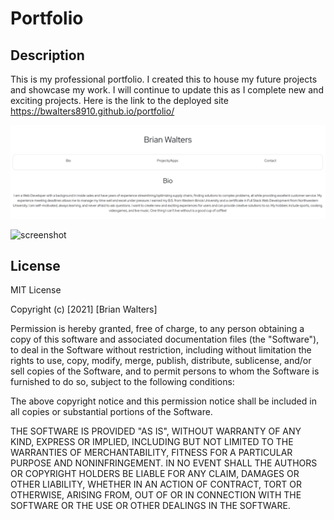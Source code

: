 # Portfolio

## Description

This is my professional portfolio. I created this to house my future projects and showcase my work. I will continue to update this as I complete new and exciting projects. Here is the link to the deployed site https://bwalters8910.github.io/portfolio/


![screenshot](assets/images/screenshot1.PNG)

![screenshot](assets/images/screenshot2.PNG)

## License

MIT License

Copyright (c) [2021] [Brian Walters]

Permission is hereby granted, free of charge, to any person obtaining a copy
of this software and associated documentation files (the "Software"), to deal
in the Software without restriction, including without limitation the rights
to use, copy, modify, merge, publish, distribute, sublicense, and/or sell
copies of the Software, and to permit persons to whom the Software is
furnished to do so, subject to the following conditions:

The above copyright notice and this permission notice shall be included in all
copies or substantial portions of the Software.

THE SOFTWARE IS PROVIDED "AS IS", WITHOUT WARRANTY OF ANY KIND, EXPRESS OR
IMPLIED, INCLUDING BUT NOT LIMITED TO THE WARRANTIES OF MERCHANTABILITY,
FITNESS FOR A PARTICULAR PURPOSE AND NONINFRINGEMENT. IN NO EVENT SHALL THE
AUTHORS OR COPYRIGHT HOLDERS BE LIABLE FOR ANY CLAIM, DAMAGES OR OTHER
LIABILITY, WHETHER IN AN ACTION OF CONTRACT, TORT OR OTHERWISE, ARISING FROM,
OUT OF OR IN CONNECTION WITH THE SOFTWARE OR THE USE OR OTHER DEALINGS IN THE
SOFTWARE.
